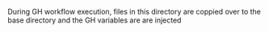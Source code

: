 During GH workflow execution, files in this directory are coppied over to the base directory and the GH variables are are injected 